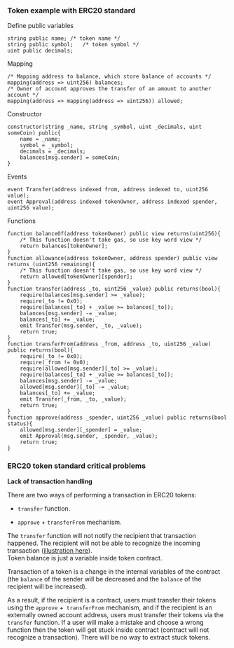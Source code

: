 ### Token example with ERC20 standard  

Define public variables
```solidity
string public name; /* token name */
string public symbol;   /* token symbol */
uint public decimals;
```  

Mapping
```solidity
/* Mapping address to balance, which store balance of accounts */
mapping(address => uint256) balances;
/* Owner of account approves the transfer of an amount to another account */
mapping(address => mapping(address => uint256)) allowed;
```

Constructor
```solidity
constructor(string _name, string _symbol, uint _decimals, uint someCoin) public{
    name = _name;
    symbol = _symbol;
    decimals = _decimals;
    balances[msg.sender] = someCoin;
}
```  
Events
```solidity
event Transfer(address indexed from, address indexed to, uint256 value);
event Approval(address indexed tokenOwner, address indexed spender, uint256 value);
```  

Functions
```solidity
function balanceOf(address tokenOwner) public view returns(uint256){
    /* This function doesn't take gas, so use key word view */
    return balances[tokenOwner];
}
function allowance(address tokenOwner, address spender) public view returns (uint256 remaining){
    /* This function doesn't take gas, so use key word view */
    return allowed[tokenOwner][spender];
}
function transfer(address _to, uint256 _value) public returns(bool){
    require(balances[msg.sender] >= _value);
    require(_to != 0x0);
    require(balances[_to] + _value >= balances[_to]);
    balances[msg.sender] -= _value;
    balances[_to] += _value;
    emit Transfer(msg.sender, _to, _value);
    return true;
}
function transferFrom(address _from, address _to, uint256 _value) public returns(bool){
    require(_to != 0x0);
    require(_from != 0x0);
    require(allowed[msg.sender][_to] >= _value);
    require(balances[_to] + _value >= balances[_to]);
    balances[msg.sender] -= _value;
    allowed[msg.sender][_to] -= _value;
    balances[_to] += _value;
    emit Transfer(_from, _to, _value);
    return true;
}
function approve(address _spender, uint256 _value) public returns(bool status){
    allowed[msg.sender][_spender] = _value;
    emit Approval(msg.sender, _spender, _value);
    return true;
}
```  

### ERC20 token standard critical problems  

**Lack of transaction handling**

There are two ways of performing a transaction in ERC20 tokens: 

* `transfer` function.   

* `approve` + `transferFrom` mechanism.  

The `transfer` function will not notify the recipient that transaction happened. The recipient will not be able to recognize the incoming transaction ([illustration here](https://docs.google.com/document/d/1fw7J1aNZ2tD1ws1Issu0djdL1-TLJ6BbNyF3LiMY1VE/edit?usp=sharing)).  
Token balance is just a variable inside token contract.  

Transaction of a token is a change in the internal variables of the contract (the `balance` of the sender will be decreased and the `balance` of the recipient will be increased).  

As a result, if the recipient is a contract, users must transfer their tokens using the `approve` +` transferFrom` mechanism, and if the recipient is an externally owned account address, users must transfer their tokens via the `transfer` function. If a user will make a mistake and choose a wrong function then the token will get stuck inside contract (contract will not recognize a transaction). There will be no way to extract stuck tokens.